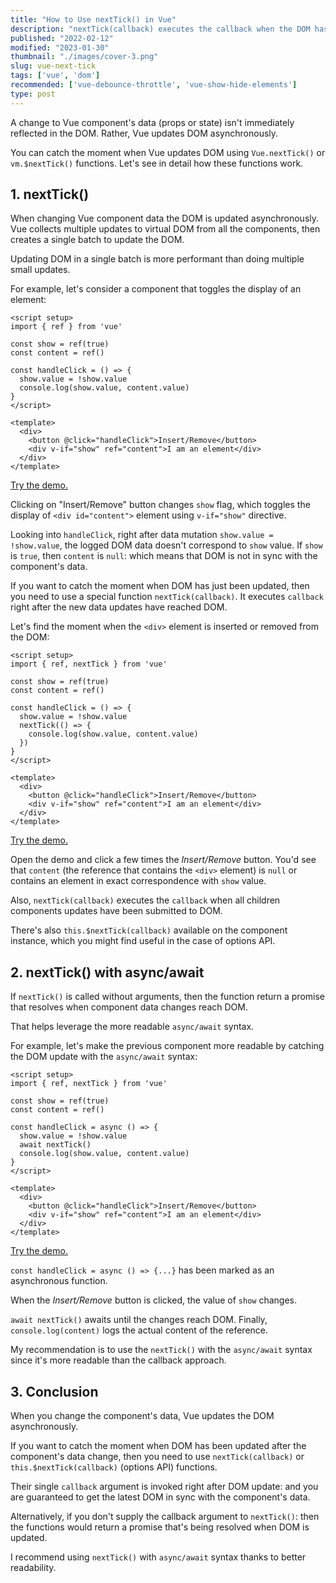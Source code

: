 ```yaml
---
title: "How to Use nextTick() in Vue"
description: "nextTick(callback) executes the callback when the DOM has been updated."  
published: "2022-02-12"
modified: "2023-01-30"
thumbnail: "./images/cover-3.png"
slug: vue-next-tick
tags: ['vue', 'dom']
recommended: ['vue-debounce-throttle', 'vue-show-hide-elements']
type: post
---
```


A change to Vue component's data (props or state) isn't immediately reflected in the DOM. Rather, Vue updates DOM asynchronously.  

You can catch the moment when Vue updates DOM using `Vue.nextTick()` or `vm.$nextTick()` functions. Let's see in detail how these functions work.

<Affiliate type="vueschoolVue" disabled={true} />

## 1. nextTick()

When changing Vue component data the DOM is updated asynchronously. Vue collects multiple updates to virtual DOM from all the components, then creates a single batch to update the DOM.

Updating DOM in a single batch is more performant than doing multiple small updates.  

For example, let's consider a component that toggles the display of an element:

```vue
<script setup>
import { ref } from 'vue'

const show = ref(true)
const content = ref()

const handleClick = () => {
  show.value = !show.value
  console.log(show.value, content.value)
}
</script>

<template>
  <div>
    <button @click="handleClick">Insert/Remove</button>
    <div v-if="show" ref="content">I am an element</div>
  </div>
</template>
```

[Try the demo.](https://codesandbox.io/s/vue-data-dom-not-sync-soxfzo?file=/src/App.vue)

Clicking on "Insert/Remove" button changes `show` flag, which toggles the display of `<div id="content">` element using `v-if="show"` directive.  

Looking into `handleClick`, right after data mutation `show.value = !show.value`, the logged DOM data doesn't correspond to `show` value. If `show` is `true`, then `content` is `null`: which means that DOM is not in sync with the component's data.   

If you want to catch the moment when DOM has just been updated, then you need to use a special function `nextTick(callback)`. It executes `callback` right after the new data updates have reached DOM.  

Let's find the moment when the `<div>` element is inserted or removed from the DOM:

```vue {8-10}
<script setup>
import { ref, nextTick } from 'vue'

const show = ref(true)
const content = ref()

const handleClick = () => {
  show.value = !show.value
  nextTick(() => {
    console.log(show.value, content.value)
  })
}
</script>

<template>
  <div>
    <button @click="handleClick">Insert/Remove</button>
    <div v-if="show" ref="content">I am an element</div>
  </div>
</template>
```

[Try the demo.](https://codesandbox.io/s/vue-nexttick-sync-c4ybe7?file=/src/App.vue)

Open the demo and click a few times the *Insert/Remove* button. You'd see that `content` (the reference that contains the `<div>` element) is `null` or contains an element in exact correspondence with `show` value.  

Also, `nextTick(callback)` executes the `callback` when all children components updates have been submitted to DOM.  

There's also `this.$nextTick(callback)` available on the component instance, which you might find useful in the case of options API.  

## 2. nextTick() with async/await

If `nextTick()` is called without arguments, then the function return a promise that resolves when component data changes reach DOM.  

That helps leverage the more readable `async/await` syntax.  

For example, let's make the previous component more readable by catching the DOM update with the `async/await` syntax:

```vue {8}
<script setup>
import { ref, nextTick } from 'vue'

const show = ref(true)
const content = ref()

const handleClick = async () => {
  show.value = !show.value
  await nextTick()
  console.log(show.value, content.value)
}
</script>

<template>
  <div>
    <button @click="handleClick">Insert/Remove</button>
    <div v-if="show" ref="content">I am an element</div>
  </div>
</template>
```

[Try the demo.](https://codesandbox.io/s/vue-nexttick-asyncawait-bgllq7?file=/src/App.vue)

`const handleClick = async () => {...}` has been marked as an asynchronous function. 

When the *Insert/Remove* button is clicked, the value of `show` changes.

`await nextTick()` awaits until the changes reach DOM. Finally, `console.log(content)` logs the actual content of the reference.  

My recommendation is to use the `nextTick()` with the `async/await` syntax since it's more readable than the callback approach.  

## 3. Conclusion

When you change the component's data, Vue updates the DOM asynchronously. 

If you want to catch the moment when DOM has been updated after the component's data change, then you need to use `nextTick(callback)` or `this.$nextTick(callback)` (options API) functions.  

Their single `callback` argument is invoked right after DOM update: and you are guaranteed to get the latest DOM in sync with the component's data.    

Alternatively, if you don't supply the callback argument to `nextTick()`: then the functions would return a promise that's being resolved when DOM is updated. 

I recommend using `nextTick()` with `async/await` syntax thanks to better readability.  
